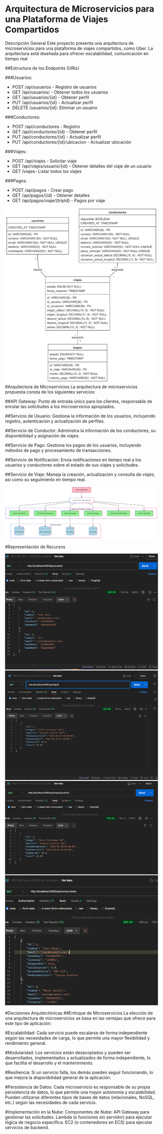 # Arquitectura de Microservicios para una Plataforma de Viajes Compartidos
Descripción General
Este proyecto presenta una arquitectura de microservicios para una plataforma de viajes compartidos, como Uber. La arquitectura está diseñada para ofrecer escalabilidad, comunicación en tiempo real 



##Estructura de los Endpoints (URIs)

###Usuarios:
- POST /api/usuarios - Registro de usuarios
- GET /api/usuarios/ - Obtener todos los usuarios
- GET /api/usuarios/{id} - Obtener perfil
- PUT /api/usuarios/{id} - Actualizar perfil
- DELETE /usuarios/{id}: Eliminar un usuario

###Conductores:
- POST /api/conductores - Registro
- GET /api/conductores/{id} - Obtener perfil
- PUT /api/conductores/{id} - Actualizar perfil
- PUT /api/conductores/{id}/ubicacion - Actualizar ubicación

###Viajes:
- POST /api/viajes - Solicitar viaje
- GET /api/viajes/usuario/{id} - Obtener detalles del viaje de un usuario
- GET /viajes- Listar todos los viajes

###Pagos:
- POST /api/pagos - Crear pago
- GET /api/pagos/{id} - Obtener detalles
- GET /api/pagos/viaje/{tripId} - Pagos por viaje


<img src="./diagrama.png">
#Arquitectura de Microservicios
La arquitectura de microservicios propuesta consta de los siguientes servicios:

##API Gateway: Punto de entrada único para los clientes, responsable de enrutar las solicitudes a los microservicios apropiados.

##Servicio de Usuario: Gestiona la información de los usuarios, incluyendo registro, autenticación y actualización de perfiles.

##Servicio de Conductor: Administra la información de los conductores, su disponibilidad y asignación de viajes.

##Servicio de Pago: Gestiona los pagos de los usuarios, incluyendo métodos de pago y procesamiento de transacciones.

##Servicio de Notificación: Envía notificaciones en tiempo real a los usuarios y conductores sobre el estado de sus viajes y solicitudes.

##Servicio de Viaje: Maneja la creación, actualización y consulta de viajes, así como su seguimiento en tiempo real.

<img src="./ar.png">

#Representación de Recursos


<img src="./usuarios.png">
<img src="./viajes.png">
<img src="./visjesdeunusuario.png">
<img src="./conductores.png">


#Decisiones Arquitectónicas
##Enfoque de Microservicios
La elección de una arquitectura de microservicios se basa en las ventajas que ofrece para este tipo de aplicación:

#Escalabilidad: Cada servicio puede escalarse de forma independiente según las necesidades de carga, lo que permite una mayor flexibilidad y rendimiento general.

#Modularidad: Los servicios están desacoplados y pueden ser desarrollados, implementados y actualizados de forma independiente, lo que facilita el desarrollo y el mantenimiento.

#Resiliencia: Si un servicio falla, los demás pueden seguir funcionando, lo que mejora la disponibilidad general de la aplicación.

#Persistencia de Datos: Cada microservicio es responsable de su propia persistencia de datos, lo que permite una mayor autonomía y escalabilidad. Pueden utilizarse diferentes tipos de bases de datos (relacionales, NoSQL, etc.) según las necesidades de cada servicio.

#Implementación en la Nube: Componentes de Nube:
API Gateway para gestionar las solicitudes.
Lambda (o funciones sin servidor) para ejecutar lógica de negocio específica.
EC2 (o contenedores en ECS) para ejecutar servicios de backend.